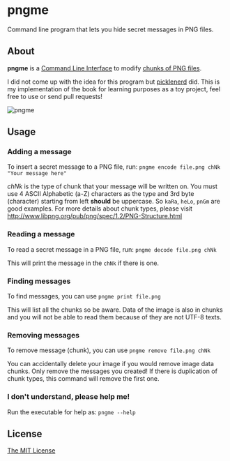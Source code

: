 # pngme
Command line program that lets you hide secret messages in PNG files.

## About
**pngme** is a [Command Line Interface](https://en.wikipedia.org/wiki/Command-line_interface) to modify [chunks of PNG files](http://www.libpng.org/pub/png/spec/1.2/PNG-Structure.html).

I did not come up with the idea for this program but [picklenerd](https://picklenerd.github.io/pngme_book/) did. This is my implementation of the book for learning purposes as a toy project, feel free to use or send pull requests!

![pngme](https://user-images.githubusercontent.com/83908403/201533876-e714383a-b398-4297-88f4-b11a41c7ff97.png)

## Usage

### Adding a message
To insert a secret message to a PNG file, run: `pngme encode file.png chNk "Your message here"`

*chNk* is the type of chunk that your message will be written on. You must use 4 ASCII Alphabetic (a-Z) characters as the type and 3rd byte (character) starting from left **should** be uppercase. So `kaRa`, `heLo`, `pnGm` are good examples. For more details about chunk types, please visit http://www.libpng.org/pub/png/spec/1.2/PNG-Structure.html

### Reading a message
To read a secret message in a PNG file, run: `pngme decode file.png chNk`

This will print the message in the `chNk` if there is one.

### Finding messages
To find messages, you can use `pngme print file.png`

This will list all the chunks so be aware. Data of the image is also in chunks and you will not be able to read them because of they are not UTF-8 texts.

### Removing messages
To remove message (chunk), you can use `pngme remove file.png chNk`

You can accidentally delete your image if you would remove image data chunks. Only remove the messages you created! If there is duplication of chunk types, this command will remove the first one.

### I don't understand, please help me!
Run the executable for help as: `pngme --help`

## License
[The MIT License](https://opensource.org/licenses/MIT)
